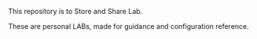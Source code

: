This repository is to Store and Share Lab.

These are personal LABs, made for guidance and configuration reference.

